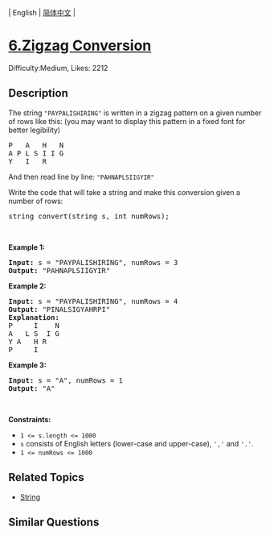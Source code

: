 
| English | [简体中文](README.md) |

# [6.Zigzag Conversion](https://leetcode.com/problems/zigzag-conversion/)
Difficulty:Medium, Likes: 2212

## Description

<p>The string <code>&quot;PAYPALISHIRING&quot;</code> is written in a zigzag pattern on a given number of rows like this: (you may want to display this pattern in a fixed font for better legibility)</p>

<pre>
P   A   H   N
A P L S I I G
Y   I   R
</pre>

<p>And then read line by line: <code>&quot;PAHNAPLSIIGYIR&quot;</code></p>

<p>Write the code that will take a string and make this conversion given a number of rows:</p>

<pre>
string convert(string s, int numRows);
</pre>

<p>&nbsp;</p>
<p><strong class="example">Example 1:</strong></p>

<pre>
<strong>Input:</strong> s = &quot;PAYPALISHIRING&quot;, numRows = 3
<strong>Output:</strong> &quot;PAHNAPLSIIGYIR&quot;
</pre>

<p><strong class="example">Example 2:</strong></p>

<pre>
<strong>Input:</strong> s = &quot;PAYPALISHIRING&quot;, numRows = 4
<strong>Output:</strong> &quot;PINALSIGYAHRPI&quot;
<strong>Explanation:</strong>
P     I    N
A   L S  I G
Y A   H R
P     I
</pre>

<p><strong class="example">Example 3:</strong></p>

<pre>
<strong>Input:</strong> s = &quot;A&quot;, numRows = 1
<strong>Output:</strong> &quot;A&quot;
</pre>

<p>&nbsp;</p>
<p><strong>Constraints:</strong></p>

<ul>
	<li><code>1 &lt;= s.length &lt;= 1000</code></li>
	<li><code>s</code> consists of English letters (lower-case and upper-case), <code>&#39;,&#39;</code> and <code>&#39;.&#39;</code>.</li>
	<li><code>1 &lt;= numRows &lt;= 1000</code></li>
</ul>


## Related Topics

- [String](https://leetcode.com/tag/string/)

## Similar Questions

